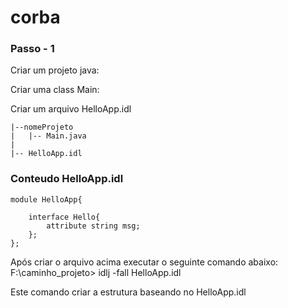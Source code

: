 # corba

### Passo - 1

Criar um projeto java:

Criar uma class Main:

Criar um arquivo HelloApp.idl

```
|--nomeProjeto
|	|-- Main.java
|
|-- HelloApp.idl
```

### Conteudo HelloApp.idl

```
module HelloApp{

	interface Hello{
		attribute string msg;
	};
};
```

Após criar o arquivo acima executar o seguinte comando abaixo: 
F:\caminho_projeto> idlj -fall HelloApp.idl

Este comando criar a estrutura baseando no HelloApp.idl
